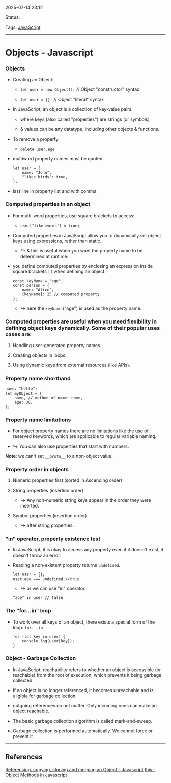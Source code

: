 
2025-07-14 23:12

Status:

Tags: [JavaScript](../../../3%20-%20Tags/JavaScript.md)

---
# Objects - Javascript
### Objects

- Creating an Object:
    
    - `let user = new Object();` // Object "constructor" syntax
        
    - `let user = {};` // Object "literal" syntax
        
- In JavaScript, an object is a collection of key-value pairs.
    
    - where keys (also called "properties") are strings (or symbols)
        
    - & values can be any datatype, including other objects & functions.
        
- To remove a property:
    
    - `delete user.age`
        
- multiword property names must be quoted.
    
    ```
    let user = {
        name: "John",
        "likes birds": true,
    };
    ```
    
- last line in property list and with comma
    

### Computed properties in an object

- For multi-word properties, use square brackets to access:
    
    - `user["like words"] = true;`
        
- Computed properties in JavaScript allow you to dynamically set object keys using expressions, rather than static.
    
    - ↪️ & this is useful when you want the property name to be determined at runtime.
        
- you define computed properties by enclosing an expression inside square brackets `[]` when defining an object.
    
    ```
    const keyName = "age";
    const person = {
        name: "Alice",
        [keyName]: 25 // computed property
    };
    ```
    
    - ↪️ here the `keyName` ("age") is used as the property name.
        

### Computed properties are useful when you need flexibility in defining object keys dynamically. Some of their popular uses cases are:

1. Handling user-generated property names.
    
2. Creating objects in loops.
    
3. Using dynamic keys from external resources (like APIs).
    

### Property name shorthand

```
name: "hello";
let myObject = {
    name, // method of name: name,
    age: 30,
};
```

### Property name limitations

- For object property names there are no limitations like the use of reserved keywords, which are applicable to regular variable naming.
    
- ↪️ You can also use properties that start with numbers.
    

**Note**: we can't set `__proto__` to a non-object value.

### Property order in objects

1. Numeric properties first (sorted in Ascending order)
    
2. String properties (insertion order)
    
    - ↪️ Any non-numeric string keys appear in the order they were inserted.
        
3. Symbol properties (insertion order)
    
    - ↪️ after string properties.
        

### "in" operator, property existence test

- In JavaScript, it is okay to access any property even if it doesn't exist, it doesn't throw an error.
    
- Reading a non-existent property returns `undefined`.
    
    ```
    let user = {};
    user.age === undefined //true
    ```
    
    - ↪️ or we can use "in" operator.
        
    
    ```
    "age" in user // false
    ```
    

### The "for...in" loop

- To work over all keys of an object, there exists a special form of the loop: `for...in`
    
    ```
    for (let key in user) {
        console.log(user[key]);
    }
    ```

### Object - Garbage Collection

- In JavaScript, reachability refers to whether an object is accessible (or reachable) from the root of execution, which prevents it being garbage collected.
    
- If an object is no longer referenced, it becomes unreachable and is eligible for garbage collection.
    
- outgoing references do not matter. Only incoming ones can make an object reachable.
    
- The basic garbage collection algorithm is called mark-and-sweep.
    
- Garbage collection is performed automatically. We cannot force or prevent it.
    

---
## References
[Referencing, copying, cloning and merging an Object - Javascript](Referencing,%20copying,%20cloning%20and%20merging%20an%20Object%20-%20Javascript.md)
[this - Object Methods in Javascript](this%20-%20Object%20Methods%20in%20Javascript.md)